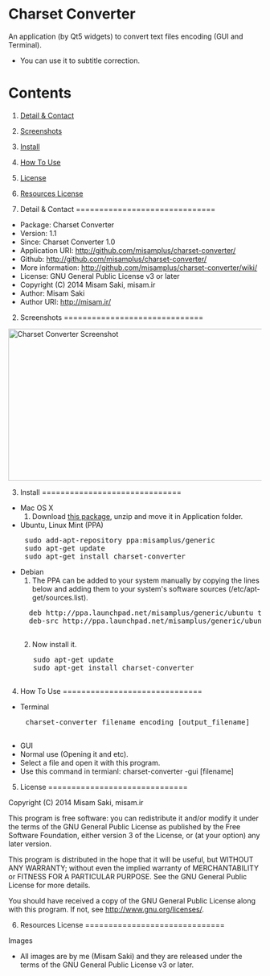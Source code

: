Charset Converter
==========

An application (by Qt5 widgets) to convert text files encoding (GUI and Terminal).

* You can use it to subtitle correction.

Contents
==============================

1. <a href="#1-detail--contact">Detail & Contact</a>
2. <a href="#2-screenshots">Screenshots</a>
3. <a href="#3-install">Install</a>
4. <a href="#4-how-to-use">How To Use</a>
5. <a href="#5-license">License</a>
6. <a href="#6-resources-license">Resources License</a>

1. Detail & Contact
==============================

* Package: Charset Converter
* Version: 1.1
* Since: Charset Converter 1.0
* Application URI: http://github.com/misamplus/charset-converter/
* Github: http://github.com/misamplus/charset-converter/
* More information: http://github.com/misamplus/charset-converter/wiki/
* License: GNU General Public License v3 or later
* Copyright (C) 2014 Misam Saki, misam.ir
* Author: Misam Saki
* Author URI: http://misam.ir/

2. Screenshots
==============================

<img src="https://raw.github.com/misamplus/charset-converter/master/screenshot.png" alt="Charset Converter Screenshot" title="Charset Converter Screenshot" width="535px" height="302px" />

3. Install
==============================

* Mac OS X
  1. Download <a titile="Charset Converter for Mac OS X" href="https://github.com/misamplus/charset-converter/raw/master/output/Mac%20OS%20X/Charset%20Converter.zip">this package</a>, unzip and move it in Application folder.
* Ubuntu, Linux Mint (PPA)
  <pre>
   sudo add-apt-repository ppa:misamplus/generic
   sudo apt-get update
   sudo apt-get install charset-converter
  </pre>
* Debian
  1. The PPA can be added to your system manually by copying the lines below and adding them to your system's software sources (/etc/apt-get/sources.list).
   <pre>
    deb http://ppa.launchpad.net/misamplus/generic/ubuntu trusty main
    deb-src http://ppa.launchpad.net/misamplus/generic/ubuntu trusty main
   </pre>
  2. Now install it.
  	<pre>
     sudo apt-get update
     sudo apt-get install charset-converter
    </pre>

4. How To Use
==============================

 * Terminal
  <pre>
  	charset-converter filename encoding [output_filename]
  </pre>
 * GUI
  * Normal use (Opening it and etc).
  * Select a file and open it with this program.
  * Use this command in termianl: charset-converter -gui [filename]

5. License
==============================

Copyright (C) 2014 Misam Saki, misam.ir

This program is free software: you can redistribute it and/or modify
it under the terms of the GNU General Public License as published by
the Free Software Foundation, either version 3 of the License, or
(at your option) any later version.

This program is distributed in the hope that it will be useful,
but WITHOUT ANY WARRANTY; without even the implied warranty of
MERCHANTABILITY or FITNESS FOR A PARTICULAR PURPOSE.  See the
GNU General Public License for more details.

You should have received a copy of the GNU General Public License
along with this program.  If not, see <http://www.gnu.org/licenses/>.

6. Resources License
==============================

Images
* All images are by me (Misam Saki) and they are released under the terms of the GNU General Public License v3 or later.
